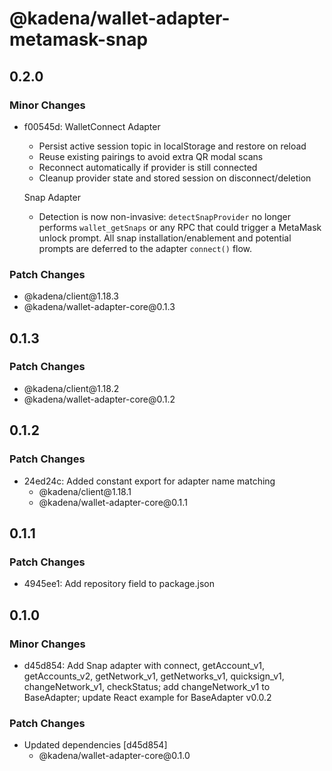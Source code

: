 # @kadena/wallet-adapter-metamask-snap

## 0.2.0

### Minor Changes

- f00545d: WalletConnect Adapter

  - Persist active session topic in localStorage and restore on reload
  - Reuse existing pairings to avoid extra QR modal scans
  - Reconnect automatically if provider is still connected
  - Cleanup provider state and stored session on disconnect/deletion

  Snap Adapter

  - Detection is now non-invasive: `detectSnapProvider` no longer performs
    `wallet_getSnaps` or any RPC that could trigger a MetaMask unlock prompt.
    All snap installation/enablement and potential prompts are deferred to the
    adapter `connect()` flow.

### Patch Changes

- @kadena/client\@1.18.3
- @kadena/wallet-adapter-core\@0.1.3

## 0.1.3

### Patch Changes

- @kadena/client\@1.18.2
- @kadena/wallet-adapter-core\@0.1.2

## 0.1.2

### Patch Changes

- 24ed24c: Added constant export for adapter name matching
  - @kadena/client\@1.18.1
  - @kadena/wallet-adapter-core\@0.1.1

## 0.1.1

### Patch Changes

- 4945ee1: Add repository field to package.json

## 0.1.0

### Minor Changes

- d45d854: Add Snap adapter with connect, getAccount_v1, getAccounts_v2,
  getNetwork_v1, getNetworks_v1, quicksign_v1, changeNetwork_v1, checkStatus;
  add changeNetwork_v1 to BaseAdapter; update React example for BaseAdapter
  v0.0.2

### Patch Changes

- Updated dependencies \[d45d854]
  - @kadena/wallet-adapter-core\@0.1.0
